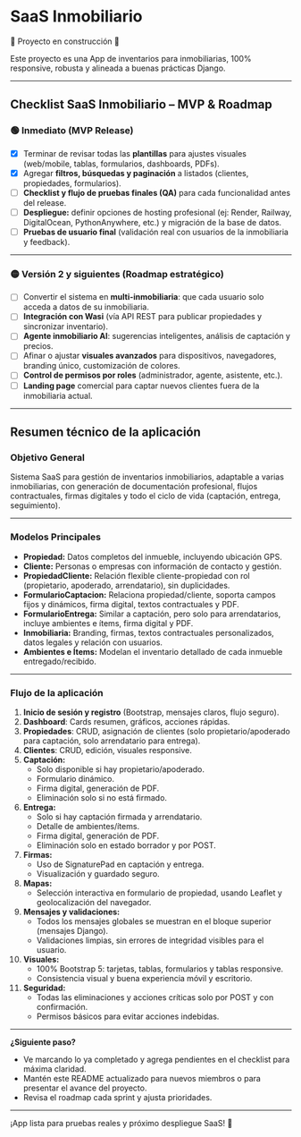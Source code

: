 # SaaS Inmobiliario
:construction: Proyecto en construcción :construction:

Este proyecto es una App de inventarios para inmobiliarias, 100% responsive, robusta y alineada a buenas prácticas Django.

---

## **Checklist SaaS Inmobiliario – MVP & Roadmap**

### 🟢 **Inmediato (MVP Release)**

- [X] Terminar de revisar todas las **plantillas** para ajustes visuales (web/mobile, tablas, formularios, dashboards, PDFs).
- [X] Agregar **filtros, búsquedas y paginación** a listados (clientes, propiedades, formularios).
- [ ] **Checklist y flujo de pruebas finales (QA)** para cada funcionalidad antes del release.
- [ ] **Despliegue:** definir opciones de hosting profesional (ej: Render, Railway, DigitalOcean, PythonAnywhere, etc.) y migración de la base de datos.
- [ ] **Pruebas de usuario final** (validación real con usuarios de la inmobiliaria y feedback).

---

### 🟡 **Versión 2 y siguientes (Roadmap estratégico)**

- [ ] Convertir el sistema en **multi-inmobiliaria**: que cada usuario solo acceda a datos de su inmobiliaria.
- [ ] **Integración con Wasi** (vía API REST para publicar propiedades y sincronizar inventario).
- [ ] **Agente inmobiliario AI**: sugerencias inteligentes, análisis de captación y precios.
- [ ] Afinar o ajustar **visuales avanzados** para dispositivos, navegadores, branding único, customización de colores.
- [ ] **Control de permisos por roles** (administrador, agente, asistente, etc.).
- [ ] **Landing page** comercial para captar nuevos clientes fuera de la inmobiliaria actual.

---

## **Resumen técnico de la aplicación**

### **Objetivo General**
Sistema SaaS para gestión de inventarios inmobiliarios, adaptable a varias inmobiliarias, con generación de documentación profesional, flujos contractuales, firmas digitales y todo el ciclo de vida (captación, entrega, seguimiento).

---

### **Modelos Principales**
- **Propiedad:** Datos completos del inmueble, incluyendo ubicación GPS.
- **Cliente:** Personas o empresas con información de contacto y gestión.
- **PropiedadCliente:** Relación flexible cliente-propiedad con rol (propietario, apoderado, arrendatario), sin duplicidades.
- **FormularioCaptacion:** Relaciona propiedad/cliente, soporta campos fijos y dinámicos, firma digital, textos contractuales y PDF.
- **FormularioEntrega:** Similar a captación, pero solo para arrendatarios, incluye ambientes e ítems, firma digital y PDF.
- **Inmobiliaria:** Branding, firmas, textos contractuales personalizados, datos legales y relación con usuarios.
- **Ambientes e Ítems:** Modelan el inventario detallado de cada inmueble entregado/recibido.

---

### **Flujo de la aplicación**

1. **Inicio de sesión y registro** (Bootstrap, mensajes claros, flujo seguro).
2. **Dashboard**: Cards resumen, gráficos, acciones rápidas.
3. **Propiedades**: CRUD, asignación de clientes (solo propietario/apoderado para captación, solo arrendatario para entrega).
4. **Clientes**: CRUD, edición, visuales responsive.
5. **Captación:**  
   - Solo disponible si hay propietario/apoderado.
   - Formulario dinámico.
   - Firma digital, generación de PDF.
   - Eliminación solo si no está firmado.
6. **Entrega:**  
   - Solo si hay captación firmada y arrendatario.
   - Detalle de ambientes/ítems.
   - Firma digital, generación de PDF.
   - Eliminación solo en estado borrador y por POST.
7. **Firmas:**  
   - Uso de SignaturePad en captación y entrega.
   - Visualización y guardado seguro.
8. **Mapas:**  
   - Selección interactiva en formulario de propiedad, usando Leaflet y geolocalización del navegador.
9. **Mensajes y validaciones:**  
   - Todos los mensajes globales se muestran en el bloque superior (mensajes Django).
   - Validaciones limpias, sin errores de integridad visibles para el usuario.
10. **Visuales:**  
    - 100% Bootstrap 5: tarjetas, tablas, formularios y tablas responsive.
    - Consistencia visual y buena experiencia móvil y escritorio.
11. **Seguridad:**  
    - Todas las eliminaciones y acciones críticas solo por POST y con confirmación.
    - Permisos básicos para evitar acciones indebidas.

---

**¿Siguiente paso?**  
- Ve marcando lo ya completado y agrega pendientes en el checklist para máxima claridad.
- Mantén este README actualizado para nuevos miembros o para presentar el avance del proyecto.
- Revisa el roadmap cada sprint y ajusta prioridades.

---

¡App lista para pruebas reales y próximo despliegue SaaS! 🚀
